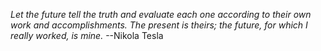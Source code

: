 *Let the future tell the truth and evaluate each one according to their own work and accomplishments. The present is theirs; the future, for which I really worked, is mine.* --Nikola Tesla

